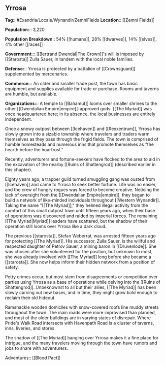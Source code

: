 ## Yrrosa
**Tag**:: #Exandria/Locale/Wynandir/ZemniFields
**Location**:: [[Zemni Fields]]

**Population:**:: 3,220 

**Population Breakdown**:: 54% [[humans]], 28% [[dwarves]], 14% [[elves]], 4% other [[races]]

**Government:**:: [[Bertrand Dwendal|The Crown]]'s will is imposed by [[Starosta]] Zulla Sauer, in tandem with the local noble families.

**Defense:**:: Yrrosa is protected by a battalion of [[Crownsguard]] supplemented by mercenaries.

**Commerce:**:: An older and smaller trade post, the town has basic equipment and supplies available for trade or purchase. Rooms and taverns are humble, but available.

**Organizations:**:: A temple to [[Bahamut]] looms over smaller shrines to the other [[Dwendalian Empire|empire]]-approved gods. [[The Myriad]] was once headquartered here; in its absence, the local businesses are entirely independent.

Once a snowy outpost between [[Icehaven]] and [[Rexxentrum]], Yrrosa has slowly grown into a sizable township where travelers and traders warm themselves as they pass through the frigid fields. The town is comprised of humble homesteads and numerous inns that promote themselves as "the hearth before the hoarfrost."

Recently, adventurers and fortune-seekers have flocked to the area to aid in the excavation of the nearby [[Ruins of Shattengrod]] (described earlier in this chapter).

Eighty years ago, a trapper guild turned smuggling gang was ousted from [[Icehaven]] and came to Yrrosa to seek better fortune. Life was no easier, and the crew of hungry rogues was forced to become creative. Noticing the lack of oversight from the [[Dwendalian Empire|empire]], they began to build a network of like-minded individuals throughout [[Western Wynandir]]. Taking the name "[[The Myriad]]," they helmed illegal activity from the comfort of this small outpost town until fifteen years ago, when their base of operations was discovered and raided by imperial forces. The remaining [[The Myriad|Myriad]] leaders have scattered, but the shadow of their operation still looms over Yrrosa like a dark cloud.

The previous [[starosta]], Stefan Weberrat, was arrested fifteen years ago for protecting [[The Myriad]]. His successor, Zulla Sauer, is the willful and respected daughter of Petrov Sauer, a mining baron in [[Druvenlode]]. She was chosen after she volunteered for the position, but unknown to most, she was already involved with [[The Myriad]] long before she became a [[starosta]]. She now helps inform their hidden network from a position of safety.

Petty crimes occur, but most stem from disagreements or competition over parties using Yrrosa as a base of operations while delving into the [[Ruins of Shattengrod]]. Unbeknownst to all but their allies, [[The Myriad]] has been slowly carving out new bases, and in time, they might grow bold enough to reclaim their old hideout.

Ramshackle wooden domiciles with snow-covered roofs line muddy streets throughout the town. The main roads were more improvised than planned, and most of the older buildings are in varying states of disrepair. Where Pride's Walk Road intersects with Havenpath Road is a cluster of taverns, inns, liveries, and stores.

The shadow of [[The Myriad]] hanging over Yrrosa makes it a fine place for intrigue, and the many travelers moving through the town have rumors and jobs to share with adventurers.

Adventures:: [[Blood Pact]]